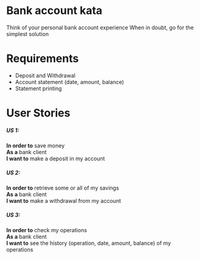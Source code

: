 # Bank account kata

Think of your personal bank account experience When in doubt, go for the simplest solution

# Requirements

- Deposit and Withdrawal
- Account statement (date, amount, balance)
- Statement printing

# User Stories

##### US 1:

**In order to** save money  
**As a** bank client  
**I want to** make a deposit in my account

##### US 2:

**In order to** retrieve some or all of my savings  
**As a** bank client  
**I want to** make a withdrawal from my account

##### US 3:

**In order to** check my operations  
**As a** bank client  
**I want to** see the history (operation, date, amount, balance)  of my operations  
